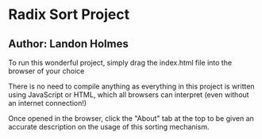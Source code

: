 # Radix Sort Project
## Author: Landon Holmes

To run this wonderful project, simply drag the index.html file into the browser of your choice

There is no need to compile anything as everything in this project is written using JavaScript or HTML, which all browsers can interpret (even without an internet connection!)

Once opened in the browser, click the "About" tab at the top to be given an accurate description on the usage of this sorting mechanism.
